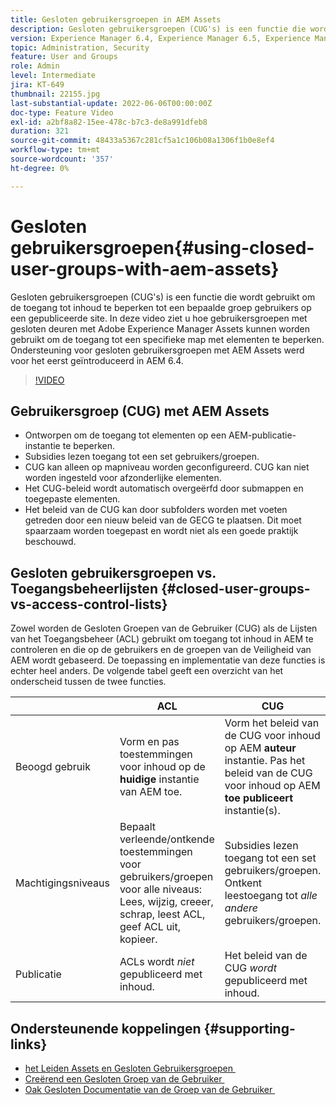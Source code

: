 ```yaml
---
title: Gesloten gebruikersgroepen in AEM Assets
description: Gesloten gebruikersgroepen (CUG's) is een functie die wordt gebruikt om de toegang tot inhoud te beperken tot een bepaalde groep gebruikers op een gepubliceerde site. In deze video ziet u hoe gebruikersgroepen met gesloten deuren met Adobe Experience Manager Assets kunnen worden gebruikt om de toegang tot een specifieke map met elementen te beperken.
version: Experience Manager 6.4, Experience Manager 6.5, Experience Manager as a Cloud Service
topic: Administration, Security
feature: User and Groups
role: Admin
level: Intermediate
jira: KT-649
thumbnail: 22155.jpg
last-substantial-update: 2022-06-06T00:00:00Z
doc-type: Feature Video
exl-id: a2bf8a82-15ee-478c-b7c3-de8a991dfeb8
duration: 321
source-git-commit: 48433a5367c281cf5a1c106b08a1306f1b0e8ef4
workflow-type: tm+mt
source-wordcount: '357'
ht-degree: 0%

---
```


# Gesloten gebruikersgroepen{#using-closed-user-groups-with-aem-assets}

Gesloten gebruikersgroepen (CUG&#39;s) is een functie die wordt gebruikt om de toegang tot inhoud te beperken tot een bepaalde groep gebruikers op een gepubliceerde site. In deze video ziet u hoe gebruikersgroepen met gesloten deuren met Adobe Experience Manager Assets kunnen worden gebruikt om de toegang tot een specifieke map met elementen te beperken. Ondersteuning voor gesloten gebruikersgroepen met AEM Assets werd voor het eerst geïntroduceerd in AEM 6.4.

>[!VIDEO](https://video.tv.adobe.com/v/22155?quality=12&learn=on)

## Gebruikersgroep (CUG) met AEM Assets

* Ontworpen om de toegang tot elementen op een AEM-publicatie-instantie te beperken.
* Subsidies lezen toegang tot een set gebruikers/groepen.
* CUG kan alleen op mapniveau worden geconfigureerd. CUG kan niet worden ingesteld voor afzonderlijke elementen.
* Het CUG-beleid wordt automatisch overgeërfd door submappen en toegepaste elementen.
* Het beleid van de CUG kan door subfolders worden met voeten getreden door een nieuw beleid van de GECG te plaatsen. Dit moet spaarzaam worden toegepast en wordt niet als een goede praktijk beschouwd.

## Gesloten gebruikersgroepen vs. Toegangsbeheerlijsten {#closed-user-groups-vs-access-control-lists}

Zowel worden de Gesloten Groepen van de Gebruiker (CUG) als de Lijsten van het Toegangsbeheer (ACL) gebruikt om toegang tot inhoud in AEM te controleren en die op de gebruikers en de groepen van de Veiligheid van AEM wordt gebaseerd. De toepassing en implementatie van deze functies is echter heel anders. De volgende tabel geeft een overzicht van het onderscheid tussen de twee functies.

|                   | ACL | CUG |
| ----------------- | -------------------------------------------------------------------------------------------------------------------------------- | ----------------------------------------------------------------------------------------------------------------------------- |
| Beoogd gebruik | Vorm en pas toestemmingen voor inhoud op de **huidige** instantie van AEM toe. | Vorm het beleid van de CUG voor inhoud op AEM **auteur** instantie. Pas het beleid van de CUG voor inhoud op AEM **toe publiceert** instantie(s). |
| Machtigingsniveaus | Bepaalt verleende/ontkende toestemmingen voor gebruikers/groepen voor alle niveaus: Lees, wijzig, creeer, schrap, leest ACL, geef ACL uit, kopieer. | Subsidies lezen toegang tot een set gebruikers/groepen. Ontkent leestoegang tot *alle andere* gebruikers/groepen. |
| Publicatie | ACLs wordt *niet* gepubliceerd met inhoud. | Het beleid van de CUG *wordt* gepubliceerd met inhoud. |

## Ondersteunende koppelingen {#supporting-links}

* [&#x200B; het Leiden Assets en Gesloten Gebruikersgroepen &#x200B;](https://experienceleague.adobe.com/docs/experience-manager-65/assets/managing/manage-assets.html?lang=nl-NL#closed-user-group)
* [&#x200B; Creërend een Gesloten Groep van de Gebruiker &#x200B;](https://experienceleague.adobe.com/docs/experience-manager-65/administering/security/cug.html?lang=nl-NL)
* [&#x200B; Oak Gesloten Documentatie van de Groep van de Gebruiker &#x200B;](https://jackrabbit.apache.org/oak/docs/security/authorization/cug.html)
